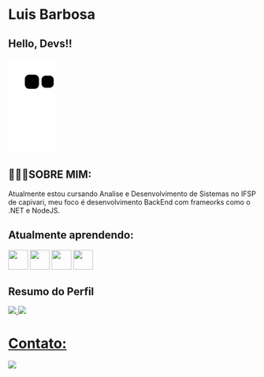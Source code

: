 # Luis Barbosa
## Hello, Devs!!
![Snake animation](https://github.com/LuisBarbosaGit/LuisBarbosaGit/blob/output/github-contribution-grid-snake.svg)

<h2>🧑🏻‍💼SOBRE MIM:</h2>

Atualmente estou cursando Analise e Desenvolvimento de Sistemas no IFSP de capivari, meu foco é desenvolvimento BackEnd com frameorks como o .NET e NodeJS.

<h2>Atualmente aprendendo:</h2>

<img loading="lazy" src="https://cdn.jsdelivr.net/gh/devicons/devicon@latest/icons/javascript/javascript-original.svg" width="40" height="40"/> <img loading="lazy" src="https://cdn.jsdelivr.net/gh/devicons/devicon@latest/icons/nodejs/nodejs-original-wordmark.svg" width="40" height="40" /> <img loading="lazy" src="https://cdn.jsdelivr.net/gh/devicons/devicon@latest/icons/postgresql/postgresql-original-wordmark.svg" width="40" height="40" /> <img loading="lazy" src="https://cdn.jsdelivr.net/gh/devicons/devicon@latest/icons/python/python-original.svg" width="40" height="40"/>

## Resumo do Perfil
<div>
<a href="https://github.com/LuisBarbosaGit">
<img loading="lazy" height="180em" src="https://github-readme-stats.vercel.app/api/top-langs/?username=LuisBarbosaGit&layout=compact&langs_count=7&theme=dracula"/>
<img loading="lazy" height="180em" src="https://github-readme-stats.vercel.app/api?username=LuisBarbosaGit&show_icons=true&theme=dracula&include_all_commits=true&count_private=true"/>
</div>
          

# Contato:
<a href = "mailto:luisbarbosa.santos@outlook.com"><img loading="lazy" src="https://img.shields.io/badge/Gmail-D14836?style=for-the-badge&logo=gmail&logoColor=white" target="_blank"></a>
